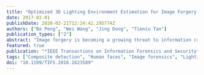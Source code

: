 ```yaml
---
title: "Optimized 3D Lighting Environment Estimation for Image Forgery Detection"
date: 2017-02-01
publishDate: 2020-02-21T12:24:42.295774Z
authors: ["Bo Peng", "Wei Wang", "Jing Dong", "Tieniu Tan"]
publication_types: ["2"]
abstract: "Image forgery is becoming a growing threat to information credibility. Among all kinds of image forgeries, photographic composites of human faces have very serious impacts. To combat this kind of forgery, some forensic methods propose to estimate the 3D lighting environments from different faces and investigate the consistency between them. Although they are very effective, existing 3D lighting-based forensic methods are limited by many simplifying assumptions about the surface reflection model, among which convexity and constant reflectance are two critical ones. In this paper, we propose an optimized 3D lighting estimation method by incorporating a more general surface reflection model. In this model, we relax the convexity and constant reflectance assumptions by taking the occlusion geometry and surface texture information into consideration. The proposed reflection model is more general and accurate; hence, it can achieve better lighting estimation accuracy and more reliable discrimination performance. Comprehensive experiments on both synthetic and real data sets validate the correctness and efficacy of the proposed method. Comparisons with two existing 3D lighting-based forensic methods also demonstrate the superiority of the proposed method for detecting face splicing."
featured: true
publication: "*IEEE Transactions on Information Forensics and Security*"
tags: ["Composite detection", "Human faces", "Image forensics", "Lighting estimation"]
doi: "10.1109/TIFS.2016.2623589"
---
```


